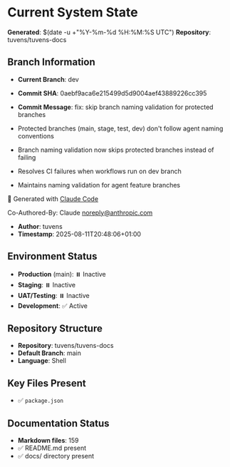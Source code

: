 # Current System State
**Generated**: $(date -u +"%Y-%m-%d %H:%M:%S UTC")
**Repository**: tuvens/tuvens-docs

## Branch Information
- **Current Branch**: dev
- **Commit SHA**: 0aebf9aca6e215499d5d9004aef43889226cc395
- **Commit Message**: fix: skip branch naming validation for protected branches

- Protected branches (main, stage, test, dev) don't follow agent naming conventions
- Branch naming validation now skips protected branches instead of failing
- Resolves CI failures when workflows run on dev branch
- Maintains naming validation for agent feature branches

🤖 Generated with [Claude Code](https://claude.ai/code)

Co-Authored-By: Claude <noreply@anthropic.com>
- **Author**: tuvens
- **Timestamp**: 2025-08-11T20:48:06+01:00

## Environment Status
- **Production** (main): ⏸️ Inactive
- **Staging**: ⏸️ Inactive
- **UAT/Testing**: ⏸️ Inactive
- **Development**: ✅ Active

## Repository Structure
- **Repository**: tuvens/tuvens-docs
- **Default Branch**: main
- **Language**: Shell

## Key Files Present
- ✅ `package.json`

## Documentation Status
- **Markdown files**: 159
- ✅ README.md present
- ✅ docs/ directory present
